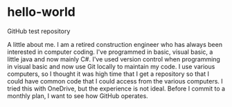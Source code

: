# hello-world
GitHub test repository

A little about me. I am a retired construction engineer who has always been interested in computer coding. I've programmed in basic, visual basic, a little java and now mainly C#. I've used version control when programming in visual basic and now use Git locally to maintain my code. I use various computers, so I thought it was high time that I get a repository so that I could have common code that I could access from the various computers. I tried this with OneDrive, but the experience is not ideal. Before I commit to a monthly plan, I want to see how GitHub operates.
